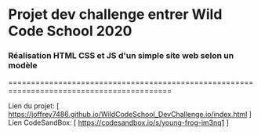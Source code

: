 # Projet dev challenge entrer Wild Code School 2020

### Réalisation HTML CSS et JS d'un simple site web selon un modèle
==========================================================================================

Lien du projet: [
    https://joffrey7486.github.io/WildCodeSchool_DevChallenge.io/index.html
]
Lien CodeSandBox: [
    https://codesandbox.io/s/young-frog-im3nq1
]